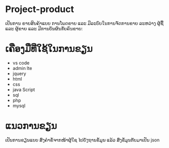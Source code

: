 # Project-product
ເປັນການ ຂາຍສິນຄ້າແບບ ການໂພດຂາຍ ແລະ ມີລະບົບໃນການຈັດການຂາຍ ລະຫວ່າງ ຜູ້ຊື້ ແລະ ຜູ້ຂາຍ ແລະ ມີການບັນຜົນກັບຄົນຂາຍ:
# ເຄືອງມືທີ່ໃຊ້ໃນການຂຽນ
- vs code 
- admin lte
- jquery
- html
- css
- java Script
- sql
- php
- mysql
# ແນວການຂຽນ
  ເປັນການຂຽນແບບ ສົ່ງຄຳຂໍ້ຈາກໜ້າຜູ້ໃຊ ໄປຍັງຖານຂໍ້ມູນ ແລ້ວ ສົ່ງຂໍ້ມູນກັບມາເປັນ json
